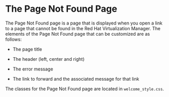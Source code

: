 # The Page Not Found Page

The Page Not Found page is a page that is displayed when you open a link to a page that cannot be found in the Red Hat Virtualization Manager. The elements of the Page Not Found page that can be customized are as follows:

* The page title

* The header (left, center and right)

* The error message

* The link to forward and the associated message for that link

The classes for the Page Not Found page are located in `welcome_style.css`.
